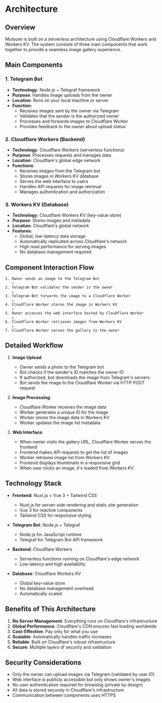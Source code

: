 # Architecture

## Overview

Mutsumi is built on a serverless architecture using Cloudflare Workers and Workers KV. The system consists of three main components that work together to provide a seamless image gallery experience.

## Main Components

### 1. Telegram Bot
- **Technology**: Node.js + Telegraf framework
- **Purpose**: Handles image uploads from the owner
- **Location**: Runs on your local machine or server
- **Function**: 
  - Receives images sent by the owner via Telegram
  - Validates that the sender is the authorized owner
  - Processes and forwards images to Cloudflare Worker
  - Provides feedback to the owner about upload status

### 2. Cloudflare Workers (Backend)
- **Technology**: Cloudflare Workers (serverless functions)
- **Purpose**: Processes requests and manages data
- **Location**: Cloudflare's global edge network
- **Functions**:
  - Receives images from the Telegram bot
  - Stores images in Workers KV database
  - Serves the web interface to users
  - Handles API requests for image retrieval
  - Manages authentication and authorization

### 3. Workers KV (Database)
- **Technology**: Cloudflare Workers KV (key-value store)
- **Purpose**: Stores images and metadata
- **Location**: Cloudflare's global network
- **Features**:
  - Global, low-latency data storage
  - Automatically replicated across Cloudflare's network
  - High read performance for serving images
  - No database management required

## Component Interaction Flow

```
1. Owner sends an image to the Telegram Bot
   ↓
2. Telegram Bot validates the sender is the owner
   ↓
3. Telegram Bot forwards the image to a Cloudflare Worker
   ↓
4. Cloudflare Worker stores the image in Workers KV
   ↓
5. Owner accesses the web interface hosted by Cloudflare Worker
   ↓
6. Cloudflare Worker retrieves images from Workers KV
   ↓
7. Cloudflare Worker serves the gallery to the owner
```

## Detailed Workflow

1. **Image Upload**:
   - Owner sends a photo to the Telegram bot
   - Bot checks if the sender's ID matches the owner ID
   - If authorized, bot downloads the image from Telegram's servers
   - Bot sends the image to the Cloudflare Worker via HTTP POST request

2. **Image Processing**:
   - Cloudflare Worker receives the image data
   - Worker generates a unique ID for the image
   - Worker stores the image data in Workers KV
   - Worker updates the image list metadata

3. **Web Interface**:
   - When owner visits the gallery URL, Cloudflare Worker serves the frontend
   - Frontend makes API requests to get the list of images
   - Worker retrieves image list from Workers KV
   - Frontend displays thumbnails in a responsive grid
   - When user clicks an image, it's loaded from Workers KV

## Technology Stack

- **Frontend**: Nuxt.js + Vue 3 + Tailwind CSS
  - Nuxt.js for server-side rendering and static site generation
  - Vue 3 for reactive components
  - Tailwind CSS for responsive styling

- **Telegram Bot**: Node.js + Telegraf
  - Node.js for JavaScript runtime
  - Telegraf for Telegram Bot API framework

- **Backend**: Cloudflare Workers
  - Serverless functions running on Cloudflare's edge network
  - Low latency and high availability

- **Database**: Cloudflare Workers KV
  - Global key-value store
  - No database management overhead
  - Automatically scaled

## Benefits of This Architecture

1. **No Server Management**: Everything runs on Cloudflare's infrastructure
2. **Global Performance**: Cloudflare's CDN ensures fast loading worldwide
3. **Cost-Effective**: Pay only for what you use
4. **Scalable**: Automatically handles traffic increases
5. **Reliable**: Built on Cloudflare's robust infrastructure
6. **Secure**: Multiple layers of security and validation

## Security Considerations

- Only the owner can upload images via Telegram (validated by user ID)
- Web interface is publicly accessible but only shows owner's images
- No user authentication required for browsing (private by design)
- All data is stored securely in Cloudflare's infrastructure
- Communication between components uses HTTPS